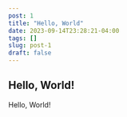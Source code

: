 ```yaml
---
post: 1
title: "Hello, World"
date: 2023-09-14T23:28:21-04:00
tags: []
slug: post-1
draft: false
---
```

## Hello, World!
Hello, World!
